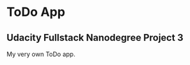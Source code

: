 ToDo App
========
Udacity Fullstack Nanodegree Project 3
--------------------------------------

My very own ToDo app.
